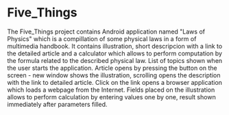 # Five_Things

The Five_Things project contains Android application named "Laws of Physics" which is a compillation of some physical laws in a form of multimedia handbook. It contains illustration, short descripcion with a link to the detailed article and a calculator which allows to perform computation by the formula related to the described physical law.
List of topics shown when the user starts the application. Article opens by pressing the button on the screen - new window shows the illustration, scrolling opens the description with the link to detailed article. Click on the link opens a browser application which loads a webpage from the Internet. Fields placed on the illustration allows to perform calculation by entering values one by one, result  shown immediately after parameters filled.
